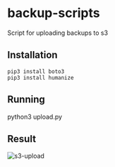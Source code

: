 # backup-scripts

Script for uploading backups to s3

## Installation
	
    pip3 install boto3
    pip3 install humanize

## Running

   python3 upload.py

## Result

![s3-upload](https://user-images.githubusercontent.com/1156953/188319368-702ffedc-db94-405d-a6f9-d7d20f67ad65.png)
